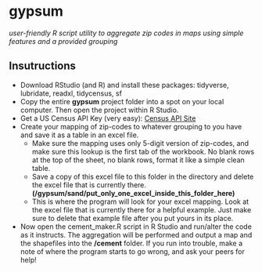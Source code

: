 # gypsum
*user-friendly R script utility to aggregate zip codes in maps using simple features and a provided grouping*

## Insutructions
- Download RStudio (and R) and install these packages: tidyverse, lubridate, readxl, tidycensus, sf
- Copy the entire **gypsum** project folder into a spot on your local computer.  Then open the project within R Studio.
- Get a US Census API Key (very easy): [Census API Site](https://api.census.gov/data/key_signup.html)
- Create your mapping of zip-codes to whatever grouping to you have and save it as a table in an excel file.
  - Make sure the mapping uses only 5-digit version of zip-codes, and make sure this lookup is the first tab of the workbook. No blank rows at the top of the sheet, no blank rows, format it like a simple clean table.
  - Save a copy of this excel file to this folder in the directory and delete the excel file that is currently there. **(/gypsum/sand/put_only_one_excel_inside_this_folder_here)** 
  - This is where the program will look for your excel mapping. Look at the excel file that is currently there for a helpful example. Just make sure to delete that example file after you put yours in its place.
- Now open the cement_maker.R script in R Studio and run/alter the code as it instructs. The aggregation will be performed and output a map and the shapefiles into the **/cement** folder. If you run into trouble, make a note of where the program starts to go wrong, and ask your peers for help!
